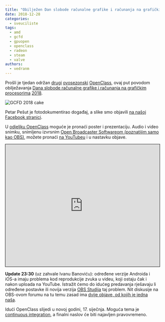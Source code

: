 ```yaml
---
title: "Obilježen Dan slobode računalne grafike i računanja na grafičkim procesorima 2018"
date: 2018-12-28
categories: 
  - sveuciliste
tags: 
  - amd
  - gcfd
  - gpuopen
  - openclass
  - radeon
  - steam
  - valve
authors: 
  - vedranm
---
```


Prošli je tjedan održan [drugi](2018-12-13-openclass-proslava-dana-slobode-racunalne-grafike-i-racunanja-na-grafickim-procesorima-2018.md) [ovosezonski](2018-11-29-pocinje-sezona-openclassova-20182019.md) [OpenClass](../aktivnosti.md#openclass), ovaj put povodom obilježavanja [Dana slobode računalne grafike i računanja na grafičkim procesorima](https://freedomday.github.io/graphicsandcompute/) [2018](https://freedomday.github.io/graphicsandcompute/2018.html).

![GCFD 2018 cake](../assets/images/gcfd-2018-cake-is-not-a-lie.jpg)

Petar Pešut je fotodokumentirao događaj, a slike smo objavili [na našoj Facebook stranici](https://www.facebook.com/linux.hr/posts/3537440422961238).

U [odjeljku OpenClass](../aktivnosti.md#openclass) moguće je pronaći poster i prezentaciju. Audio i video snimku, snimljenu izvrsnim [Open Broadcaster Softwareom (poznatijim samo kao OBS)](https://obsproject.com/), možete pronaći [na YouTubeu](https://youtu.be/4mGrcxFaqNk) i u nastavku objave.

<!-- more -->

<iframe src="https://www.youtube.com/embed/4mGrcxFaqNk" title="YouTube video player" style="border: 1px solid black; width: 100%; height: 25rem" allow="accelerometer; autoplay; clipboard-write; encrypted-media; gyroscope; picture-in-picture" allowfullscreen></iframe>

**Update 23:30** (uz zahvale Ivanu Banoviću): određene verzije Androida i iOS-a imaju problema kod reprodukcije zvuka u videu, koji ostaju čak i nakon uploada na YouTube. Istražit ćemo do idućeg predavanja rješavaju li određene postavke ili novija verzija [OBS Studija](https://obsproject.com/) taj problem. Nit diskusije na OBS-ovom forumu na tu temu zasad ima [dvije objave, od kojih je jedna naša](https://obsproject.com/forum/threads/audio-sounds-crazy-on-android-and-older-iphones-only.91834/).

Idući OpenClass slijedi u novoj godini, 17. siječnja. Moguća tema je [continuous integration](https://www.ibm.com/blogs/cloud-computing/2018/11/27/continuous-integration-vs-continuous-delivery/), a finalni naslov će biti najavljen pravovremeno.
